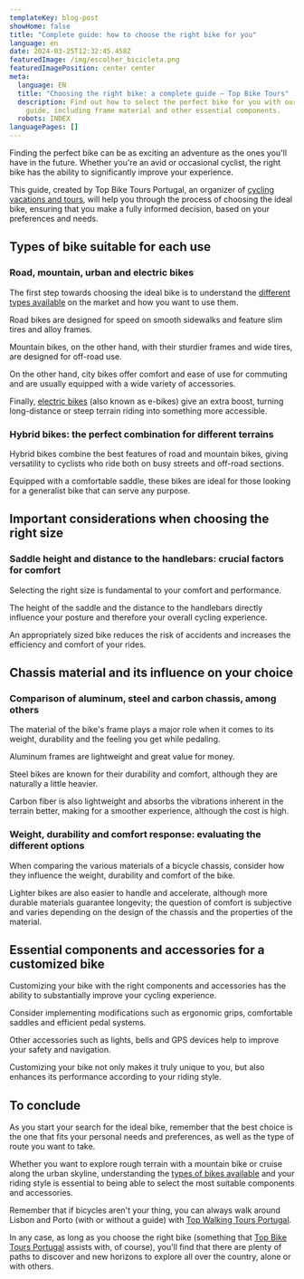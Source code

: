 ```yaml
---
templateKey: blog-post
showHome: false
title: "Complete guide: how to choose the right bike for you"
language: en
date: 2024-03-25T12:32:45.458Z
featuredImage: /img/escolher_bicicleta.png
featuredImagePosition: center center
meta:
  language: EN
  title: "Choosing the right bike: a complete guide – Top Bike Tours"
  description: Find out how to select the perfect bike for you with our detailed
    guide, including frame material and other essential components.
  robots: INDEX
languagePages: []
---
```

Finding the perfect bike can be as exciting an adventure as the ones you'll have in the future. Whether you're an avid or occasional cyclist, the right bike has the ability to significantly improve your experience.

This guide, created by Top Bike Tours Portugal, an organizer of [cycling vacations and tours](https://topbiketoursportugal.com/pt/), will help you through the process of choosing the ideal bike, ensuring that you make a fully informed decision, based on your preferences and needs.



## Types of bike suitable for each use

### Road, mountain, urban and electric bikes

The first step towards choosing the ideal bike is to understand the [different types available](https://topbiketoursportugal.com/pt/bicicletas/) on the market and how you want to use them.

Road bikes are designed for speed on smooth sidewalks and feature slim tires and alloy frames.

Mountain bikes, on the other hand, with their sturdier frames and wide tires, are designed for off-road use.

On the other hand, city bikes offer comfort and ease of use for commuting and are usually equipped with a wide variety of accessories.

Finally, [electric bikes](https://topbiketoursportugal.com/pt/posts/bicicletas-electricas-como-e-que-estas-podem-ajuda-lo-nas-rotas-ciclisticas-mais-dificeis/) (also known as e-bikes) give an extra boost, turning long-distance or steep terrain riding into something more accessible.

### Hybrid bikes: the perfect combination for different terrains

Hybrid bikes combine the best features of road and mountain bikes, giving versatility to cyclists who ride both on busy streets and off-road sections.

Equipped with a comfortable saddle, these bikes are ideal for those looking for a generalist bike that can serve any purpose.

## Important considerations when choosing the right size

### Saddle height and distance to the handlebars: crucial factors for comfort

Selecting the right size is fundamental to your comfort and performance.

The height of the saddle and the distance to the handlebars directly influence your posture and therefore your overall cycling experience.

An appropriately sized bike reduces the risk of accidents and increases the efficiency and comfort of your rides.

## Chassis material and its influence on your choice

### Comparison of aluminum, steel and carbon chassis, among others

The material of the bike's frame plays a major role when it comes to its weight, durability and the feeling you get while pedaling.

Aluminum frames are lightweight and great value for money.

Steel bikes are known for their durability and comfort, although they are naturally a little heavier.

Carbon fiber is also lightweight and absorbs the vibrations inherent in the terrain better, making for a smoother experience, although the cost is high.

### Weight, durability and comfort response: evaluating the different options

When comparing the various materials of a bicycle chassis, consider how they influence the weight, durability and comfort of the bike.

Lighter bikes are also easier to handle and accelerate, although more durable materials guarantee longevity; the question of comfort is subjective and varies depending on the design of the chassis and the properties of the material.

## Essential components and accessories for a customized bike

Customizing your bike with the right components and accessories has the ability to substantially improve your cycling experience.

Consider implementing modifications such as ergonomic grips, comfortable saddles and efficient pedal systems.

Other accessories such as lights, bells and GPS devices help to improve your safety and navigation.

Customizing your bike not only makes it truly unique to you, but also enhances its performance according to your riding style.

## To conclude

As you start your search for the ideal bike, remember that the best choice is the one that fits your personal needs and preferences, as well as the type of route you want to take.

Whether you want to explore rough terrain with a mountain bike or cruise along the urban skyline, understanding the [types of bikes available](https://topbiketoursportugal.com/pt/bicicletas/) and your riding style is essential to being able to select the most suitable components and accessories.

Remember that if bicycles aren't your thing, you can always walk around Lisbon and Porto (with or without a guide) with [Top Walking Tours Portugal](https://topwalkingtoursportugal.com/pt/).

In any case, as long as you choose the right bike (something that [Top Bike Tours Portugal](https://topwalkingtoursportugal.com/pt/) assists with, of course), you'll find that there are plenty of paths to discover and new horizons to explore all over the country, alone or with others.
